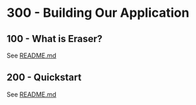 # 300 - Building Our Application

## 100 - What is Eraser?

See [README.md](./100/README.md)

## 200 - Quickstart

See [README.md](./200/README.md)
